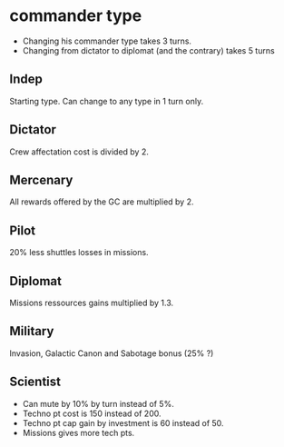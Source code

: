 
# commander type

- Changing his commander type takes 3 turns.
- Changing from dictator to diplomat (and the contrary) takes 5 turns

## Indep

Starting type. Can change to any type in 1 turn only.

## Dictator

Crew affectation cost is divided by 2.

##  Mercenary

All rewards offered by the GC are multiplied by 2.

## Pilot

20% less shuttles losses in missions.

## Diplomat

Missions ressources gains multiplied by 1.3.

## Military

Invasion, Galactic Canon and Sabotage bonus (25% ?)

## Scientist

- Can mute by 10% by turn instead of 5%.
- Techno pt cost is 150 instead of 200.
- Techno pt cap gain by investment is 60 instead of 50.
- Missions gives more tech pts.

